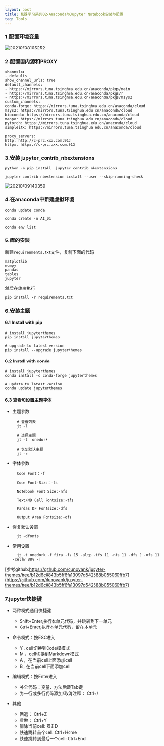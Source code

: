 ```yaml
---
layout: post
title: 机器学习系列02-Anaconda与Jupyter Notebook安装与配置
tag: Tools
---
```


### 1.配置环境变量

![20210708165252](https://cdn.jsdelivr.net/gh/luckykang/picture_bed/blogs_images/20210708165252.png)

### 2.配置国内源和PROXY

    channels:
    - defaults
    show_channel_urls: true
    default_channels:
    - https://mirrors.tuna.tsinghua.edu.cn/anaconda/pkgs/main
    - https://mirrors.tuna.tsinghua.edu.cn/anaconda/pkgs/r
    - https://mirrors.tuna.tsinghua.edu.cn/anaconda/pkgs/msys2
    custom_channels:
    conda-forge: https://mirrors.tuna.tsinghua.edu.cn/anaconda/cloud
    msys2: https://mirrors.tuna.tsinghua.edu.cn/anaconda/cloud
    bioconda: https://mirrors.tuna.tsinghua.edu.cn/anaconda/cloud
    menpo: https://mirrors.tuna.tsinghua.edu.cn/anaconda/cloud
    pytorch: https://mirrors.tuna.tsinghua.edu.cn/anaconda/cloud
    simpleitk: https://mirrors.tuna.tsinghua.edu.cn/anaconda/cloud
    
    proxy_servers:
    http: http://c-prc.xxx.com:913 
    https: https://c-prc.xxx.com:913

### 3.安装 jupyter_contrib_nbextensions

    python -m pip install  jupyter_contrib_nbextensions

    jupyter contrib nbextension install --user --skip-running-check

![20210709140359](https://cdn.jsdelivr.net/gh/luckykang/picture_bed/blogs_images/20210709140359.png)


### 4.在anaconda中新建虚拟环境

    conda update conda

    conda create -n AI_01

    conda env list

### 5.库的安装

新建`requirenments.txt`文件，复制下面的代码

    matplotlib
    numpy
    pandas
    tables
    jupyter


然后在终端执行  

    pip install -r requirements.txt

### 6.安装主题

#### 6.1 Install with pip

    # install jupyterthemes
    pip install jupyterthemes

    # upgrade to latest version
    pip install --upgrade jupyterthemes

#### 6.2 Install with conda

    # install jupyterthemes
    conda install -c conda-forge jupyterthemes

    # update to latest version
    conda update jupyterthemes

#### 6.3 查看和设置主题字体

- 主题参数

        # 查看列表
        jt -l      

        # 选择主题
        jt -t  onedork    

        # 恢复默认主题
        jt -r 

- 字体参数

        Code Font：-f

        Code Font-Size：-fs

        Notebook Font Size:-nfs

        Text/MD Cell Fontsize:-tfs

        Pandas DF Fontsize:-dfs

        Output Area Fontsize:-ofs

- 恢复默认设置

        jt -dfonts

- 常用设置

        jt -t onedork -f fira -fs 15 -altp -tfs 11 -nfs 11 -dfs 9 -ofs 11 -cellw 88% -T

[参考github:https://github.com/dunovank/jupyter-themes/tree/b12d6c8843b5ff6fa13097d542588b055060ffb7](https://github.com/dunovank/jupyter-themes/tree/b12d6c8843b5ff6fa13097d542588b055060ffb7)

### 7.jupyter快捷键

- 两种模式通用快捷键
    - Shift+Enter,执行本单元代码，并跳转到下一单元
    - Ctrl+Enter,执行本单元代码，留在本单元

- 命令模式：按ESC进入

    - Y , cell切换到Code模模式
    - M ，cell切换到Markdown模式
    - A ，在当前cell上面添加cell
    - B , 在当前cell下面添加cell

- 编辑模式：按Enter进入

    - 补全代码：变量、方法后跟Tab键
    - 为一行或多行代码添加/取消注释： Ctrl+/

- 其他

    - 回退： Ctrl+Z
    - 重做： Ctrl+Y
    - 删除当前cell:  双击D
    - 快速跳转首个cell: Ctrl+Home
    - 快速跳转到最后一个cell: Ctrl+End


